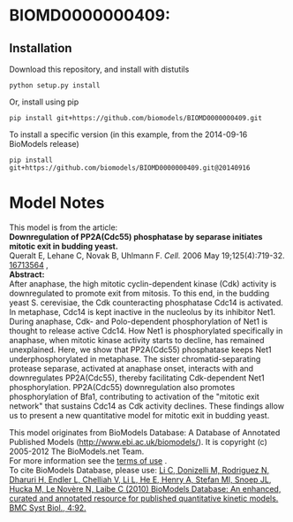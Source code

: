 # BIOMD0000000409: 

## Installation

Download this repository, and install with distutils

`python setup.py install`

Or, install using pip

`pip install git+https://github.com/biomodels/BIOMD0000000409.git`

To install a specific version (in this example, from the 2014-09-16 BioModels release)

`pip install git+https://github.com/biomodels/BIOMD0000000409.git@20140916`


# Model Notes


This model is from the article:  
**Downregulation of PP2A(Cdc55) phosphatase by separase initiates mitotic exit in budding yeast.**   
Queralt E, Lehane C, Novak B, Uhlmann F. _Cell._ 2006 May 19;125(4):719-32.
[16713564](http://www.ncbi.nlm.nih.gov/pubmed/16713564) ,  
**Abstract:**   
After anaphase, the high mitotic cyclin-dependent kinase (Cdk) activity is
downregulated to promote exit from mitosis. To this end, in the budding yeast
S. cerevisiae, the Cdk counteracting phosphatase Cdc14 is activated. In
metaphase, Cdc14 is kept inactive in the nucleolus by its inhibitor Net1.
During anaphase, Cdk- and Polo-dependent phosphorylation of Net1 is thought to
release active Cdc14. How Net1 is phosphorylated specifically in anaphase,
when mitotic kinase activity starts to decline, has remained unexplained.
Here, we show that PP2A(Cdc55) phosphatase keeps Net1 underphosphorylated in
metaphase. The sister chromatid-separating protease separase, activated at
anaphase onset, interacts with and downregulates PP2A(Cdc55), thereby
facilitating Cdk-dependent Net1 phosphorylation. PP2A(Cdc55) downregulation
also promotes phosphorylation of Bfa1, contributing to activation of the
"mitotic exit network" that sustains Cdc14 as Cdk activity declines. These
findings allow us to present a new quantitative model for mitotic exit in
budding yeast.

This model originates from BioModels Database: A Database of Annotated
Published Models (http://www.ebi.ac.uk/biomodels/). It is copyright (c)
2005-2012 The BioModels.net Team.  
For more information see the [terms of
use](http://www.ebi.ac.uk/biomodels/legal.html) .  
To cite BioModels Database, please use: [Li C, Donizelli M, Rodriguez N,
Dharuri H, Endler L, Chelliah V, Li L, He E, Henry A, Stefan MI, Snoep JL,
Hucka M, Le Novère N, Laibe C (2010) BioModels Database: An enhanced, curated
and annotated resource for published quantitative kinetic models. BMC Syst
Biol., 4:92.](http://www.ncbi.nlm.nih.gov/pubmed/20587024)


